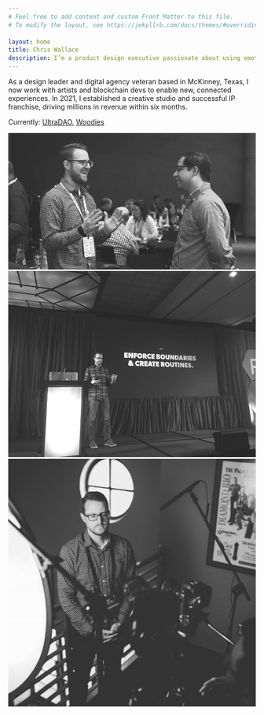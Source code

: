 ```yaml
---
# Feel free to add content and custom Front Matter to this file.
# To modify the layout, see https://jekyllrb.com/docs/themes/#overriding-theme-defaults

layout: home
title: Chris Wallace
description: I’m a product design executive passionate about using emotional design and emerging technologies like AI and blockchain to create meaningful digital products.
---
```


<p class="fade-in-element">As a design leader and digital agency veteran based in McKinney, Texas, I now work with artists and blockchain devs to enable new, connected experiences. In 2021, I established a creative studio and successful IP franchise, driving millions in revenue within six months.</p>

<p class="fade-in-element">Currently: <a href="https://ultradao.org">UltraDAO</a>, <a href="https://woodiesofficial.com">Woodies</a></p>

<div class="image-collage overflow-y-hidden">
    <img class="fade-in-element" src="/assets/images/cw-media-2.jpg" alt="">
    <img class="fade-in-element" src="/assets/images/cw-media-1.jpg" alt="">
    <img class="fade-in-element" src="/assets/images/cw-media-3.jpg" alt="">
</div>

